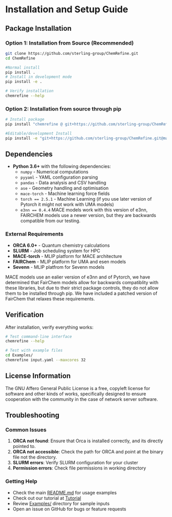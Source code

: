 # Installation and Setup Guide

## Package Installation

### Option 1: Installation from Source (Recommended)
```bash
git clone https://github.com/sterling-group/ChemRefine.git
cd ChemRefine

#Normal install 
pip install . 
# Install in development mode
pip install -e .

# Verify installation
chemrefine --help
```

### Option 2: Installation from source through pip
```bash
# Install package
pip install "chemrefine @ git+https://github.com/sterling-group/ChemRefine.git@main"

#Editable/development Install
pip install -e "git+https://github.com/sterling-group/ChemRefine.git@main#egg=chemrefine"

```

## Dependencies
- **Python 3.6+** with the following dependencies:
  - `numpy` - Numerical computations
  - `pyyaml` - YAML configuration parsing  
  - `pandas` - Data analysis and CSV handling
  - `ase` - Geometry handling and optimisation
  - `mace-torch` - Machine learning force fields
  - `torch == 2.5.1` - Machine Learning (if you use later version of Pytorch it might not work with UMA models)
  - `e3nn == 0.4.4` MACE models work with this version of e3nn, FAIRCHEM models use a newer version, but they are backwards compatible from our testing. 
### External Requirements

- **ORCA 6.0+** - Quantum chemistry calculations
- **SLURM** - Job scheduling system for HPC
- **MACE-torch** - MLIP platform for MACE architecture
- **FAIRChem** - MLIP platform for UMA and esen models
- **Sevenn** - MLIP platfrom for Sevenn models

MACE models use an ealier version of e3nn and of Pytorch, we have determined that FairChem models allow for backwards compatiblity with these libraries, but due to their strict package controls, they do not allow them to be installed through pip. We have included a patched version of FairChem that relaxes these requirements. 

## Verification

After installation, verify everything works:

```bash
# Test command-line interface
chemrefine --help

# Test with example files
cd Examples/
chemrefine input.yaml --maxcores 32
```

## License Information

The GNU Affero General Public License is a free, copyleft license for
software and other kinds of works, specifically designed to ensure
cooperation with the community in the case of network server software.

## Troubleshooting

### Common Issues

1. **ORCA not found**: Ensure that Orca is installed correctly, and its directly pointed to.
2. **ORCA not accessible**: Check the path for ORCA and point at the binary file not the directory.
3. **SLURM errors**: Verify SLURM configuration for your cluster
4. **Permission errors**: Check file permissions in working directory

### Getting Help

- Check the main [README.md](../README.md) for usage examples
- Check out our tutorial at [Tutorial](https://sterling-group.github.io/ChemRefine/)
- Review [Examples/](Examples/) directory for sample inputs
- Open an issue on GitHub for bugs or feature requests
